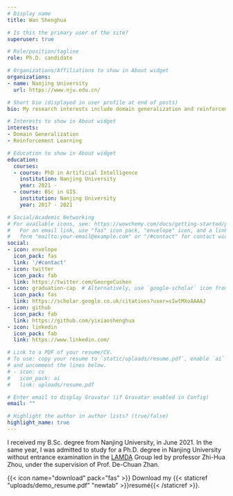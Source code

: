 ```yaml
---
# Display name
title: Wan Shenghua

# Is this the primary user of the site?
superuser: true

# Role/position/tagline
role: Ph.D. candidate

# Organizations/Affiliations to show in About widget
organizations:
- name: Nanjing University
  url: https://www.nju.edu.cn/

# Short bio (displayed in user profile at end of posts)
bio: My research interests include domain generalization and reinforcement learning

# Interests to show in About widget
interests:
- Domain Generalization
- Reinforcement Learning

# Education to show in About widget
education:
  courses:
  - course: PhD in Artificial Intelligence
    institution: Nanjing University
    year: 2021 - 
  - course: BSc in GIS
    institution: Nanjing University
    year: 2017 - 2021

# Social/Academic Networking
# For available icons, see: https://wowchemy.com/docs/getting-started/page-builder/#icons
#   For an email link, use "fas" icon pack, "envelope" icon, and a link in the
#   form "mailto:your-email@example.com" or "/#contact" for contact widget.
social:
- icon: envelope
  icon_pack: fas
  link: '/#contact'
- icon: twitter
  icon_pack: fab
  link: https://twitter.com/GeorgeCushen
- icon: graduation-cap  # Alternatively, use `google-scholar` icon from `ai` icon pack
  icon_pack: fas
  link: https://scholar.google.co.uk/citations?user=sIwtMXoAAAAJ
- icon: github
  icon_pack: fab
  link: https://github.com/yixiaoshenghua
- icon: linkedin
  icon_pack: fab
  link: https://www.linkedin.com/

# Link to a PDF of your resume/CV.
# To use: copy your resume to `static/uploads/resume.pdf`, enable `ai` icons in `params.toml`, 
# and uncomment the lines below.
# - icon: cv
#   icon_pack: ai
#   link: uploads/resume.pdf

# Enter email to display Gravatar (if Gravatar enabled in Config)
email: ""

# Highlight the author in author lists? (true/false)
highlight_name: true
---
```


I received my B.Sc. degree from Nanjing University, in June 2021. In the same year, I was admitted to study for a Ph.D. degree in Nanjing University without entrance examination in the [LAMDA](http://www.lamda.nju.edu.cn/) Group led by professor Zhi-Hua Zhou, under the supervision of Prof. De-Chuan Zhan.

{{< icon name="download" pack="fas" >}} Download my {{< staticref "uploads/demo_resume.pdf" "newtab" >}}resumé{{< /staticref >}}.
